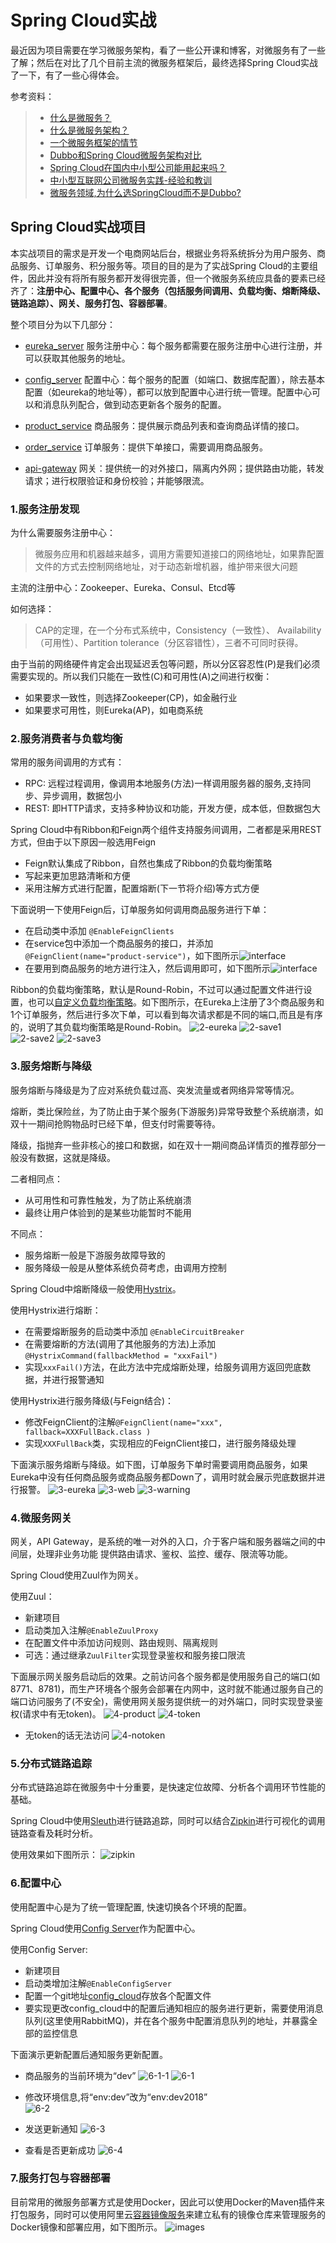# Spring Cloud实战
  最近因为项目需要在学习微服务架构，看了一些公开课和博客，对微服务有了一些了解；然后在对比了几个目前主流的微服务框架后，最终选择Spring Cloud实战了一下，有了一些心得体会。
  
  参考资料：
  >* [什么是微服务？](https://www.sohu.com/a/221400925_100039689)
  >* [什么是微服务架构？](https://www.zhihu.com/question/65502802?sort=created)
  >* [一个微服务框架的情节](https://www.jianshu.com/p/ff24b87316d3)
  >* [Dubbo和Spring Cloud微服务架构对比](https://blog.csdn.net/zhangweiwei2020/article/details/78646252)
  >* [Spring Cloud在国内中小型公司能用起来吗？](https://mp.weixin.qq.com/s?__biz=MzI4NDY5Mjc1Mg==&mid=2247483976&idx=1&sn=8772578e5c096e0da99b32f3f005e05a&scene=21#wechat_redirect)
  >* [中小型互联网公司微服务实践-经验和教训](https://mp.weixin.qq.com/s?__biz=MzI4NDY5Mjc1Mg==&mid=2247484078&idx=1&sn=7e0eeb1865ec2d7af3dc42f14d0ea324&chksm=ebf6dad1dc8153c7d74f4e221a4bcd8a76be3d269d27f4537d891b6a0f79a7344c08134fc137&scene=21#wechat_redirect)
  >* [微服务领域,为什么选SpringCloud而不是Dubbo?](https://blog.csdn.net/whusj/article/details/80709793)


## Spring Cloud实战项目

  本实战项目的需求是开发一个电商网站后台，根据业务将系统拆分为用户服务、商品服务、订单服务、积分服务等。项目的目的是为了实战Spring Cloud的主要组件，因此并没有将所有服务都开发得很完善，但一个微服务系统应具备的要素已经齐了：**注册中心、配置中心、各个服务（包括服务间调用、负载均衡、熔断降级、链路追踪）、网关、服务打包、容器部署**。
  
  整个项目分为以下几部分：
  
  - [eureka_server](https://github.com/pwalan/eureka_server.git) 服务注册中心：每个服务都需要在服务注册中心进行注册，并可以获取其他服务的地址。
  
  - [config_server](https://github.com/pwalan/config-server.git) 配置中心：每个服务的配置（如端口、数据库配置），除去基本配置（如eureka的地址等），都可以放到配置中心进行统一管理。配置中心可以和消息队列配合，做到动态更新各个服务的配置。
  
  - [product_service](https://github.com/pwalan/product_service.git) 商品服务：提供展示商品列表和查询商品详情的接口。
  
  - [order_service](https://github.com/pwalan/order_service.git) 订单服务：提供下单接口，需要调用商品服务。
  
  - [api-gateway](https://github.com/pwalan/api-gateway.git) 网关：提供统一的对外接口，隔离内外网；提供路由功能，转发请求；进行权限验证和身份校验；并能够限流。
  
### 1.服务注册发现
为什么需要服务注册中心：
> 微服务应用和机器越来越多，调用方需要知道接口的网络地址，如果靠配置文件的方式去控制网络地址，对于动态新增机器，维护带来很大问题

主流的注册中心：Zookeeper、Eureka、Consul、Etcd等

如何选择：
> CAP的定理，在一个分布式系统中，Consistency（一致性）、 Availability（可用性）、Partition tolerance（分区容错性），三者不可同时获得。

由于当前的网络硬件肯定会出现延迟丢包等问题，所以分区容忍性(P)是我们必须需要实现的。所以我们只能在一致性(C)和可用性(A)之间进行权衡：
* 如果要求一致性，则选择Zookeeper(CP)，如金融行业
* 如果要求可用性，则Eureka(AP)，如电商系统

### 2.服务消费者与负载均衡
常用的服务间调用的方式有：
* RPC: 远程过程调用，像调用本地服务(方法)一样调用服务器的服务,支持同步、异步调用，数据包小
* REST: 即HTTP请求，支持多种协议和功能，开发方便，成本低，但数据包大

Spring Cloud中有Ribbon和Feign两个组件支持服务间调用，二者都是采用REST方式，但由于以下原因一般选用Feign
* Feign默认集成了Ribbon，自然也集成了Ribbon的负载均衡策略
* 写起来更加思路清晰和方便
* 采用注解方式进行配置，配置熔断(下一节将介绍)等方式方便

下面说明一下使用Feign后，订单服务如何调用商品服务进行下单：
* 在启动类中添加 ```@EnableFeignClients```
* 在service包中添加一个商品服务的接口，并添加```@FeignClient(name="product-service")```，如下图所示![interface](material/2-interface.png)
* 在要用到商品服务的地方进行注入，然后调用即可，如下图所示![interface](material/2-autowired.png)

Ribbon的负载均衡策略，默认是Round-Robin，不过可以通过配置文件进行设置，也可以[自定义负载均衡策略](http://cloud.spring.io/spring-cloud-static/Finchley.RELEASE/single/spring-cloud.html#_customizing_the_ribbon_client_by_setting_properties)。如下图所示，在Eureka上注册了3个商品服务和1个订单服务，然后进行多次下单，可以看到每次请求都是不同的端口,而且是有序的，说明了其负载均衡策略是Round-Robin。
![2-eureka](material/2-eureka.png)
![2-save1](material/2-save1.png)
![2-save2](material/2-save2.png)
![2-save3](material/2-save3.png)


### 3.服务熔断与降级
服务熔断与降级是为了应对系统负载过高、突发流量或者网络异常等情况。

熔断，类比保险丝，为了防止由于某个服务(下游服务)异常导致整个系统崩溃，如双十一期间抢购物品时已经下单，但支付时需要等待。

降级，指抛弃一些非核心的接口和数据，如在双十一期间商品详情页的推荐部分一般没有数据，这就是降级。

二者相同点：
* 从可用性和可靠性触发，为了防止系统崩溃
* 最终让用户体验到的是某些功能暂时不能用

不同点：
* 服务熔断一般是下游服务故障导致的
* 服务降级一般是从整体系统负荷考虑，由调用方控制

Spring Cloud中熔断降级一般使用[Hystrix](https://github.com/Netflix/Hystrix)。

使用Hystrix进行熔断：
* 在需要熔断服务的启动类中添加 ```@EnableCircuitBreaker```
* 在需要熔断的方法(调用了其他服务的方法)上添加```@HystrixCommand(fallbackMethod = "xxxFail")```
* 实现```xxxFail()```方法，在此方法中完成熔断处理，给服务调用方返回兜底数据，并进行报警通知

使用Hystrix进行服务降级(与Feign结合)：
* 修改FeignClient的注解```@FeignClient(name="xxx", fallback=XXXFullBack.class )```
* 实现```XXXFullBack```类，实现相应的FeignClient接口，进行服务降级处理

下面演示服务熔断与降级。如下图，订单服务下单时需要调用商品服务，如果Eureka中没有任何商品服务或商品服务都Down了，调用时就会展示兜底数据并进行报警。
![3-eureka](material/3-eureka.png)
![3-web](material/3-web.png)
![3-warning](material/3-warning.png)


### 4.微服务网关
网关，API Gateway，是系统的唯一对外的入口，介于客户端和服务器端之间的中间层，处理非业务功能 提供路由请求、鉴权、监控、缓存、限流等功能。

Spring Cloud使用Zuul作为网关。

使用Zuul：
* 新建项目
* 启动类加入注解```@EnableZuulProxy```
* 在配置文件中添加访问规则、路由规则、隔离规则
* 可选：通过继承```ZuulFilter```实现登录鉴权和服务接口限流

下面展示网关服务启动后的效果。之前访问各个服务都是使用服务自己的端口(如8771、8781)，而生产环境各个服务会部署在内网中，这时就不能通过服务自己的端口访问服务了(不安全)，需使用网关服务提供统一的对外端口，同时实现登录鉴权(请求中有无token)。
![4-product](material/4-product.png)
![4-token](material/4-token.png)
* 无token的话无法访问
![4-notoken](material/4-notoken.png)

### 5.分布式链路追踪
分布式链路追踪在微服务中十分重要，是快速定位故障、分析各个调用环节性能的基础。

Spring Cloud中使用[Sleuth](http://cloud.spring.io/spring-cloud-static/Finchley.SR1/single/spring-cloud.html#sleuth-adding-project)进行链路追踪，同时可以结合[Zipkin](https://zipkin.io/)进行可视化的调用链路查看及耗时分析。

使用效果如下图所示：
![zipkin](https://zipkin.io/public/img/web-screenshot.png)

### 6.配置中心
使用配置中心是为了统一管理配置, 快速切换各个环境的配置。

Spring Cloud使用[Config Server](http://cloud.spring.io/spring-cloud-config/)作为配置中心。

使用Config Server:
* 新建项目
* 启动类增加注解```@EnableConfigServer```
* 配置一个git地址[config_cloud](https://gitee.com/pwalan/config_cloud.git)存放各个配置文件
* 要实现更改config_cloud中的配置后通知相应的服务进行更新，需要使用消息队列(这里使用RabbitMQ)，并在各个服务中配置消息队列的地址，并暴露全部的监控信息

下面演示更新配置后通知服务更新配置。
* 商品服务的当前环境为“dev”
![6-1-1](material/6-1-1.png)
![6-1](material/6-1.png)

* 修改环境信息,将“env:dev”改为“env:dev2018”</br>
![6-2](material/6-2.png)

* 发送更新通知
![6-3](material/6-3.png)

* 查看是否更新成功
![6-4](material/6-4.png)

### 7.服务打包与容器部署
目前常用的微服务部署方式是使用Docker，因此可以使用Docker的Maven插件来打包服务，同时可以使用阿里云[容器镜像服务](https://www.aliyun.com/product/acr)来建立私有的镜像仓库来管理服务的Docker镜像和部署应用，如下图所示。
![images](material/8-repository.png)
